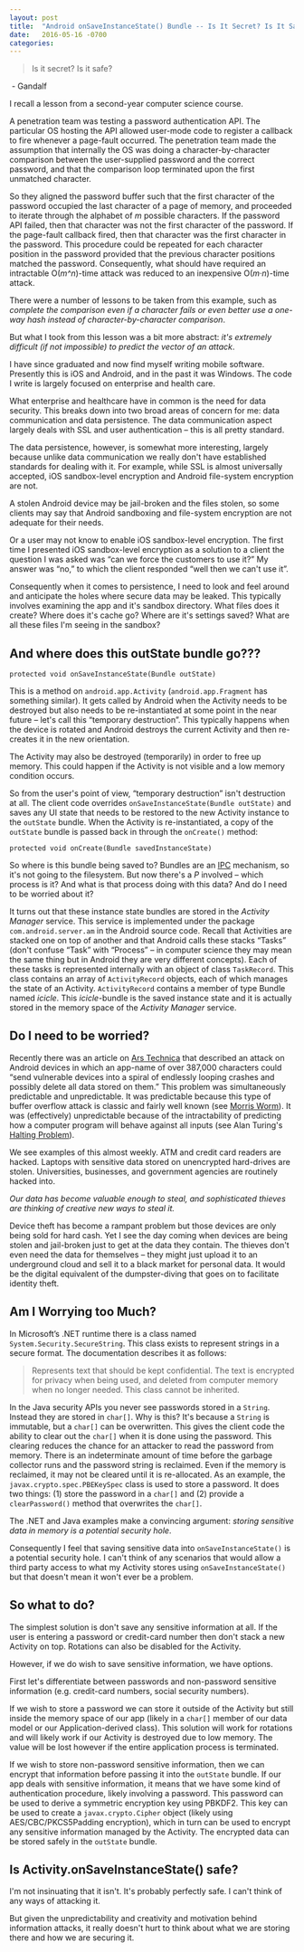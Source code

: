 ```yaml
---
layout: post
title:  "Android onSaveInstanceState() Bundle -- Is It Secret? Is It Safe?"
date:   2016-05-16 -0700
categories:
---
```


> Is it secret? Is it safe?

&nbsp;- Gandalf

I recall a lesson from a second-year computer science course.


A penetration team was testing a password authentication API. The particular OS hosting the API allowed user-mode code to register a callback to fire whenever a page-fault occurred. The penetration team made the assumption that internally the OS was doing a character-by-character comparison between the user-supplied password and the correct password, and that the comparison loop terminated upon the first unmatched character.


So they aligned the password buffer such that the first character of the password occupied the last character of a page of memory, and proceeded to iterate through the alphabet of *m* possible characters. If the password API failed, then that character was not the first character of the password. If the page-fault callback fired, then that character was the first character in the password. This procedure could be repeated for each character position in the password provided that the previous character positions matched the password. Consequently, what should have required an intractable O(*m^n*)-time attack was reduced to an inexpensive O(*m·n*)-time attack. 

There were a number of lessons to be taken from this example, such as *complete the comparison even if a character fails or even better use a one-way hash instead of character-by-character comparison*.

But what I took from this lesson was a bit more abstract: *it's extremely difficult (if not impossible) to predict the vector of an attack*.

I have since graduated and now find myself writing mobile software. Presently this is iOS and Android, and in the past it was Windows. The code I write is largely focused on enterprise and health care.

What enterprise and healthcare have in common is the need for data security. This breaks down into two broad areas of concern for me: data communication and data persistence. The data communication aspect largely deals with SSL and user authentication – this is all pretty standard.

The data persistence, however, is somewhat more interesting, largely because unlike data communication we really don't have established standards for dealing with it. For example, while SSL is almost universally accepted, iOS sandbox-level encryption and Android file-system encryption are not.

A stolen Android device may be jail-broken and the files stolen, so some clients may say that Android sandboxing and file-system encryption are not adequate for their needs.

Or a user may not know to enable iOS sandbox-level encryption. The first time I presented iOS sandbox-level encryption as a solution to a client the question I was asked was “can we force the customers to use it?” My answer was “no,” to which the client responded “well then we can't use it”.

Consequently when it comes to persistence, I need to look and feel around and anticipate the holes where secure data may be leaked. This typically involves examining the app and it's sandbox directory. What files does it create? Where does it's cache go? Where are it's settings saved? What are all these files I'm seeing in the sandbox?

## And where does this outState bundle go???

`protected void onSaveInstanceState(Bundle outState)`

This is a method on `android.app.Activity` (`android.app.Fragment` has something similar). It gets called by Android when the Activity needs to be destroyed but also needs to be re-instantiated at some point in the near future – let's call this “temporary destruction”. This typically happens when the device is rotated and Android destroys the current Activity and then re-creates it in the new orientation.

The Activity may also be destroyed (temporarily) in order to free up memory. This could happen if the Activity is not visible and a low memory condition occurs.

So from the user's point of view, “temporary destruction” isn't destruction at all. The client code overrides `onSaveInstanceState(Bundle outState)` and saves any UI state that needs to be restored to the new Activity instance to the `outState` bundle. When the Activity is re-instantiated, a copy of the `outState` bundle is passed back in through the `onCreate()` method:

`protected void onCreate(Bundle savedInstanceState)`

So where is this bundle being saved to? Bundles are an [IPC](https://en.wikipedia.org/wiki/Inter-process_communication) mechanism, so it's not going to the filesystem. But now there's a *P* involved – which process is it? And what is that process doing with this data? And do I need to be worried about it?

It turns out that these instance state bundles are stored in the *Activity Manager* service. This service is implemented under the package `com.android.server.am` in the Android source code. Recall that Activities are stacked one on top of another and that Android calls these stacks “Tasks” (don't confuse “Task” with “Process” – in computer science they may mean the same thing but in Android they are very different concepts). Each of these tasks is represented internally with an object of class `TaskRecord`. This class contains an array of `ActivityRecord` objects, each of which manages the state of an Activity. `ActivityRecord` contains a member of type Bundle named *icicle*. This *icicle*-bundle is the saved instance state and it is actually stored in the memory space of the *Activity Manager* service.

## Do I need to be worried?
Recently there was an article on [Ars Technica](https://arstechnica.com/information-technology/2014/03/malicious-apps-can-brick-android-phones-erase-data-researchers-warn/) that described an attack on Android devices in which an app-name of over 387,000 characters could “send vulnerable devices into a spiral of endlessly looping crashes and possibly delete all data stored on them.” This problem was simultaneously predictable and unpredictable. It was predictable because this type of buffer overflow attack is classic and fairly well known (see [Morris Worm](https://en.wikipedia.org/wiki/Morris_worm)). It was (effectively) unpredictable because of the intractability of predicting how a computer program will behave against all inputs (see Alan Turing's [Halting Problem](https://en.wikipedia.org/wiki/Halting_problem)).

We see examples of this almost weekly. ATM and credit card readers are hacked. Laptops with sensitive data stored on unencrypted hard-drives are stolen. Universities, businesses, and government agencies are routinely hacked into.

*Our data has become valuable enough to steal, and sophisticated thieves are thinking of creative new ways to steal it.*

Device theft has become a rampant problem but those devices are only being sold for hard cash. Yet I see the day coming when devices are being stolen and jail-broken just to get at the data they contain. The thieves don't even need the data for themselves – they might just upload it to an underground cloud and sell it to a black market for personal data. It would be the digital equivalent of the dumpster-diving that goes on to facilitate identity theft.

## Am I Worrying too Much?
In Microsoft’s .NET runtime there is a class named `System.Security.SecureString`. This class exists to represent strings in a secure format. The documentation describes it as follows:

> Represents text that should be kept confidential. The text is encrypted for privacy when being used, and deleted from computer memory when no longer needed. This class cannot be inherited.

In the Java security APIs you never see passwords stored in a `String`. Instead they are stored in `char[]`. Why is this? It's because a `String` is immutable, but a `char[]` can be overwritten. This gives the client code the ability to clear out the `char[]` when it is done using the password. This clearing reduces the chance for an attacker to read the password from memory. There is an indeterminate amount of time before the garbage collector runs and the password string is reclaimed. Even if the memory is reclaimed, it may not be cleared until it is re-allocated. As an example, the `javax.crypto.spec.PBEKeySpec` class is used to store a password. It does two things: (1) store the password in a `char[]` and (2) provide a `clearPassword()` method that overwrites the `char[]`.

The .NET and Java examples make a convincing argument: *storing sensitive data in memory is a potential security hole*.

Consequently I feel that saving sensitive data into `onSaveInstanceState()` is a potential security hole. I can't think of any scenarios that would allow a third party access to what my Activity stores using `onSaveInstanceState()` but that doesn't mean it won't ever be a problem.

<!-- April 24, 2014 EDIT - I wrote this blog just days before the Heartbleed bug was publicly disclosed! So no I don't think that I can ever worry too much.  -->

## So what to do?
The simplest solution is don't save any sensitive information at all. If the user is entering a password or credit-card number then don't stack a new Activity on top. Rotations can also be disabled for the Activity.

However, if we do wish to save sensitive information, we have options.

First let's differentiate between passwords and non-password sensitive information (e.g. credit-card numbers, social security numbers).

If we wish to store a password we can store it outside of the Activity but still inside the memory space of our app (likely in a `char[]` member of our data model or our Application-derived class). This solution will work for rotations and will likely work if our Activity is destroyed due to low memory. The value will be lost however if the entire application process is terminated.

If we wish to store non-password sensitive information, then we can encrypt that information before passing it into the `outState` bundle. If our app deals with sensitive information, it means that we have some kind of authentication procedure, likely involving a password. This password can be used to derive a symmetric encryption key using PBKDF2. This key can be used to create a `javax.crypto.Cipher` object (likely using AES/CBC/PKCS5Padding encryption), which in turn can be used to encrypt any sensitive information managed by the Activity. The encrypted data can be stored safely in the `outState` bundle.

## Is Activity.onSaveInstanceState() safe?
I'm not insinuating that it isn't. It's probably perfectly safe. I can't think of any ways of attacking it.

But given the unpredictability and creativity and motivation behind information attacks, it really doesn't hurt to think about what we are storing there and how we are securing it.